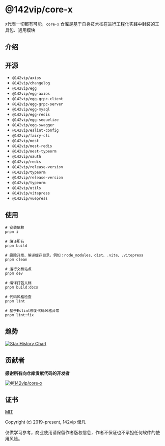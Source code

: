 # @142vip/core-x

`X`代表一切都有可能，`core-x` 仓库是基于自身技术栈在进行工程化实践中封装的工具包、通用模块

## 介绍

## 开源

- `@142vip/axios`
- `@142vip/changelog`
- `@142vip/egg`
- `@142vip/egg-axios`
- `@142vip/egg-grpc-client`
- `@142vip/egg-grpc-server`
- `@142vip/egg-mysql`
- `@142vip/egg-redis`
- `@142vip/egg-sequelize`
- `@142vip/egg-swagger`
- `@142vip/eslint-config`
- `@142vip/fairy-cli`
- `@142vip/nest`
- `@142vip/nest-redis`
- `@142vip/nest-typeorm`
- `@142vip/oauth`
- `@142vip/redis`
- `@142vip/release-version`
- `@142vip/typeorm`
- `@142vip/release-version`
- `@142vip/typeorm`
- `@142vip/utils`
- `@141vip/vitepress`
- `@142vip/vuepress`

## 使用

```shell
# 安装依赖
pnpm i

# 编译所有
pnpm build

# 删除开发、编译缓存目录，例如：node_modules、dist、.vite、.vitepress
pnpm clean

# 运行文档站点
pnpm dev

# 编译打包文档
pnpm build:docs

# 代码风格检查
pnpm lint

# 基于Eslint修复代码风格异常
pnpm lint:fix
```

## 趋势

<a href="https://star-history.com/#142vip/core-x&Date">
  <picture>
    <source media="(prefers-color-scheme: dark)" srcset="https://api.star-history.com/svg?repos=142vip/core-x&type=Date&theme=dark" />
    <source media="(prefers-color-scheme: light)" srcset="https://api.star-history.com/svg?repos=142vip/core-x&type=Date" />
    <img alt="Star History Chart" src="https://api.star-history.com/svg?repos=142vip/core-x&type=Date" />
  </picture>
</a>

## 贡献者

**感谢所有向仓库贡献代码的开发者**

<a href="https://github.com/142vip/core-x/graphs/contributors">
  <img src="https://contrib.rocks/image?repo=142vip/core-x" alt="@142vip/core-x" title="@142vip/core-x" />
</a>

## 证书

[MIT](https://opensource.org/license/MIT)

Copyright (c) 2019-present, 142vip 储凡

仅供学习参考，商业使用请保留作者版权信息，作者不保证也不承担任何软件的使用风险。
